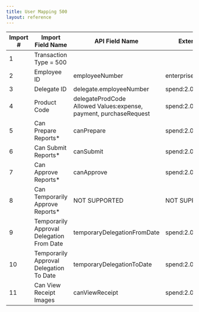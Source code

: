 ```yaml
---
title: User Mapping 500
layout: reference
---
```


Import #|Import Field Name|API Field Name|Extension
---|---|---|---
1|Transaction Type = 500||
2|Employee ID|employeeNumber|enterprise:2.0:User
3|Delegate ID|delegate.employeeNumber|spend:2.0:Delegate
4|Product Code|delegateProdCode <br> Allowed Values:expense, payment, purchaseRequest|spend:2.0:Delegate
5|Can Prepare Reports*|canPrepare|spend:2.0:Delegate
6|Can Submit Reports*|canSubmit|spend:2.0:Delegate
7|Can Approve Reports*|canApprove|spend:2.0:Delegate
8|Can Temporarily Approve Reports*|NOT SUPPORTED|NOT SUPPORTED
9|Temporarily Approval Delegation From Date|temporaryDelegationFromDate|spend:2.0:Delegate
10|Temporarily Approval Delegation To Date|temporaryDelegationToDate|spend:2.0:Delegate
11|Can View Receipt Images|canViewReceipt|spend:2.0:Delegate
